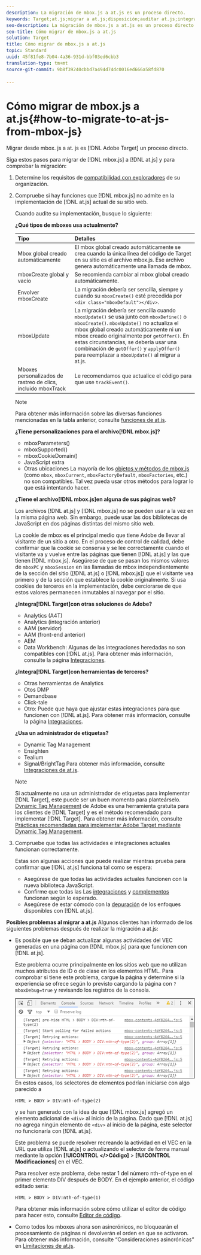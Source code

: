```yaml
---
description: La migración de mbox.js a at.js es un proceso directo.
keywords: Target;at.js;migrar a at.js;disposición;auditar at.js;integrar at.js
seo-description: La migración de mbox.js a at.js es un proceso directo.
seo-title: Cómo migrar de mbox.js a at.js
solution: Target
title: Cómo migrar de mbox.js a at.js
topic: Standard
uuid: 45f81fe8-7b04-4a36-931d-bbf03ed6cbb3
translation-type: tm+mt
source-git-commit: 9b8f39240cbbd7a494d74dc0016ed666a58fd870

---
```



# Cómo migrar de mbox.js a at.js{#how-to-migrate-to-at-js-from-mbox-js}

Migrar desde mbox. js a at. js es [!DNL Adobe Target] un proceso directo.

Siga estos pasos para migrar de [!DNL mbox.js] a [!DNL at.js] y para comprobar la migración:

1. Determine los requisitos de [compatibilidad con exploradores](../../../../c-implementing-target/c-considerations-before-you-implement-target/supported-browsers.md#reference_01B4BF99E7D545A7998773202A2F6100) de su organización.
1. Compruebe si hay funciones que [!DNL mbox.js] no admite en la implementación de [!DNL at.js] actual de su sitio web. 

   Cuando audite su implementación, busque lo siguiente:

   **¿Qué tipos de mboxes usa actualmente?**

   | Tipo | Detalles |
   |--- |--- |
   | Mbox global creado automáticamente | El mbox global creado automáticamente se crea cuando la única línea del código de Target en su sitio es el archivo mbox.js. Ese archivo genera automáticamente una llamada de mbox. |
   | mboxCreate global y vacío | Se recomienda cambiar al mbox global creado automáticamente. |
   | Envolver mboxCreate | La migración debería ser sencilla, siempre y cuando su `mboxCreate()` esté precedida por `<div class="mboxDefault"></div>`. |
   | mboxUpdate | La migración debería ser sencilla cuando   `mboxUpdate()` se usa junto con `mboxDefine()` o `mboxCreate()`. `mboxUpdate()` no actualiza el mbox global creado automáticamente ni un mbox creado originalmente por `getOffer()`. En estas circunstancias, se debería usar una combinación de `getOffer()` y `applyOffer()` para reemplazar a `mboxUpdate()` al migrar a at.js. |
   | Mboxes personalizados de rastreo de clics, incluido mboxTrack | Le recomendamos que actualice el código para que use   `trackEvent()`. |

   >[!NOTE]
   >
   >Para obtener más información sobre las diversas funciones mencionadas en la tabla anterior, consulte [funciones de at.js](/help/c-implementing-target/c-implementing-target-for-client-side-web/cmp-atjs-functions.md).

   **¿Tiene personalizaciones para el archivo[!DNL mbox.js]?**

   * mboxParameters()
   * mboxSupported()
   * mboxCookieDomain()
   * JavaScript extra
   * Otras ubicaciones
   La mayoría de los [objetos y métodos de mbox.js](../../../../c-target/c-visitor-profile/variables-profiles-parameters-methods.md#section_8C78059D15D9452F95636A5640188537) (como `mbox`, `mboxCurrent`, `mboxFactoryDefault`, `mboxFactories`, etc.) no son compatibles. Tal vez pueda usar otros métodos para lograr lo que está intentando hacer.

   **¿Tiene el archivo[!DNL mbox.js]en alguna de sus páginas web?**

   Los archivos [!DNL at.js] y [!DNL mbox.js] no se pueden usar a la vez en la misma página web. Sin embargo, puede usar las dos bibliotecas de JavaScript en dos páginas distintas del mismo sitio web.

   La cookie de mbox es el principal medio que tiene Adobe de llevar al visitante de un sitio a otro. En el proceso de control de calidad, debe confirmar que la cookie se conserva y se lee correctamente cuando el visitante va y vuelve entre las páginas que tienen [!DNL at.js] y las que tienen [!DNL mbox.js]. Asegúrese de que se pasan los mismos valores de `mboxPC` y `mboxSession` en las llamadas de mbox independientemente de la sección del sitio ([!DNL at.js] o [!DNL mbox.js]) que el visitante vea primero y de la sección que establece la cookie originalmente. Si usa cookies de terceros en la implementación, debe cerciorarse de que estos valores permanecen inmutables al navegar por el sitio.

   **¿Integra[!DNL Target]con otras soluciones de Adobe?**

   * Analytics (A4T)
   * Analytics (integración anterior)
   * AAM (servidor)
   * AAM (front-end anterior)
   * AEM
   * Data Workbench:
   Algunas de las integraciones heredadas no son compatibles con [!DNL at.js]. Para obtener más información, consulte la página [Integraciones](../../../../c-implementing-target/c-implementing-target-for-client-side-web/c-how-atjs-works/target-atjs-integrations.md#concept_C100BC4F073C4B57A608B309D0157B39).

   **¿Integra[!DNL Target]con herramientas de terceros?**

   * Otras herramientas de Analytics
   * Otos DMP
   * Demandbase
   * Click-tale
   * Otro:
   Puede que haya que ajustar estas integraciones para que funcionen con [!DNL at.js]. Para obtener más información, consulte la página [Integraciones](../../../../c-implementing-target/c-implementing-target-for-client-side-web/c-how-atjs-works/target-atjs-integrations.md#concept_C100BC4F073C4B57A608B309D0157B39).

   **¿Usa un administrador de etiquetas?**

   * Dynamic Tag Management
   * Ensighten
   * Tealium
   * Signal/BrightTag
   Para obtener más información, consulte [Integraciones de at.js](../../../../c-implementing-target/c-implementing-target-for-client-side-web/c-how-atjs-works/target-atjs-integrations.md#concept_C100BC4F073C4B57A608B309D0157B39).

   >[!NOTE]
   >
   >Si actualmente no usa un administrador de etiquetas para implementar [!DNL Target], este puede ser un buen momento para planteárselo. [Dynamic Tag Management](https://dtm.adobe.com) de Adobe es una herramienta gratuita para los clientes de [!DNL Target] y es el método recomendado para implementar [!DNL Target]. Para obtener más información, consulte [Prácticas recomendadas para implementar Adobe Target mediante Dynamic Tag Management](https://marketing.adobe.com/resources/help/en_US/dtm/target/).

1. Compruebe que todas las actividades e integraciones actuales funcionan correctamente.

   Estas son algunas acciones que puede realizar mientras prueba para confirmar que [!DNL at.js] funciona tal como se espera:

   * Asegúrese de que todas las actividades actuales funcionen con la nueva biblioteca JavaScript.
   * Confirme que todas las   Las [integraciones](../../../../c-implementing-target/c-implementing-target-for-client-side-web/c-how-atjs-works/target-atjs-integrations.md#concept_C100BC4F073C4B57A608B309D0157B39) y [complementos](../../../../c-implementing-target/c-implementing-target-for-client-side-web/t-mbox-download/c-target-atjs-implementation/target-atjs-plugins.md#concept_F5D4C0A4DACF41409CC42FDD93B13FAF) funcionan según lo esperado.
   * Asegúrese de estar cómodo con la [depuración](../../../../c-implementing-target/c-implementing-target-for-client-side-web/c-target-debugging-atjs/target-debugging-atjs.md#concept_CAE591DA8C404C22917584ECD4F7494F) de los enfoques disponibles con [!DNL at.js].

**Posibles problemas al migrar a at.js** Algunos clientes han informado de los siguientes problemas después de realizar la migración a at.js:

* Es posible que se deban actualizar algunas actividades del VEC generadas en una página con [!DNL mbox.js] para que funcionen con [!DNL at.js].

   Este problema ocurre principalmente en los sitios web que no utilizan muchos atributos de ID o de clase en los elementos HTML. Para comprobar si tiene este problema, cargue la página y determine si la experiencia se ofrece según lo previsto cargando la página con `?mboxDebug=true` y revisando los registros de la consola.

   ![](assets/mboxdebug.png)
En estos casos, los selectores de elementos podrían iniciarse con algo parecido a

   ```
   HTML > BODY > DIV:nth-of-type(2)
   ```

   y se han generado con la idea de que [!DNL mbox.js] agregó un elemento adicional de `<div>` al inicio de la página. Dado que [!DNL at.js] no agrega ningún elemento de `<div>` al inicio de la página, este selector no funcionaría con [!DNL at.js].

   Este problema se puede resolver recreando la actividad en el VEC en la URL que utiliza [!DNL at.js] o actualizando el selector de forma manual mediante la opción **[!UICONTROL &lt;/&gt;Código]** &gt; **[!UICONTROL Modificaciones]** en el VEC.

   Para resolver este problema, debe restar 1 del número nth-of-type en el primer elemento DIV después de BODY. En el ejemplo anterior, el código editado sería:

   ```
   HTML > BODY > DIV:nth-of-type(1)
   ```

   Para obtener más información sobre cómo utilizar el editor de código para hacer esto, consulte   [Editor de código](../../../../c-experiences/c-visual-experience-composer/c-vec-code-editor/vec-code-editor.md#concept_B3A6E9EE3A60406DB640E205EA1745B5).

* Como todos los mboxes ahora son asincrónicos, no bloquearán el procesamiento de páginas ni devolverán el orden en que se activaron. Para obtener más información, consulte “Consideraciones asincrónicas” en   [Limitaciones de at.js](../../../../c-implementing-target/c-implementing-target-for-client-side-web/t-mbox-download/c-target-atjs-implementation/target-atjs-limitations.md#concept_FA99E4D6EC274552BF45E01AFB76CCAE).
